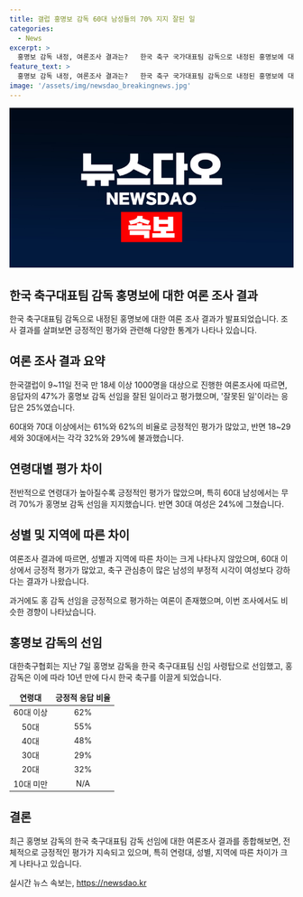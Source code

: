 ```yaml
---
title: 갤럽 홍명보 감독 60대 남성들의 70% 지지 잘된 일
categories:
  - News
excerpt: >
  홍명보 감독 내정, 여론조사 결과는?   한국 축구 국가대표팀 감독으로 내정된 홍명보에 대한 여론조사 결과가 나왔다. 최근 한국갤럽이 실시한 조사에 따르면 47%의 응답자가 홍 감독의 선임을 긍정적으로 평가했으며, 특히 60대 이상과 남성에서 긍정적 의견이 많았다. 그러나 30대와 여성들 사이에서는 부정적 의견이 뚜렷했으며, 이에 대한 분석과 과거 여론 조사 결과도 함께 다루었다. 지난 10년 만에 다시 축구 대표팀을 이끌게 된 홍 감독의 도전이 예상되고 있다. (단어 수: 114)
feature_text: >
  홍명보 감독 내정, 여론조사 결과는?   한국 축구 국가대표팀 감독으로 내정된 홍명보에 대한 여론조사 결과가 나왔다. 최근 한국갤럽이 실시한 조사에 따르면 47%의 응답자가 홍 감독의 선임을 긍정적으로 평가했으며, 특히 60대 이상과 남성에서 긍정적 의견이 많았다. 그러나 30대와 여성들 사이에서는 부정적 의견이 뚜렷했으며, 이에 대한 분석과 과거 여론 조사 결과도 함께 다루었다. 지난 10년 만에 다시 축구 대표팀을 이끌게 된 홍 감독의 도전이 예상되고 있다. (단어 수: 114)
image: '/assets/img/newsdao_breakingnews.jpg'
---
```


<p><img src="/assets/img/newsdao_breakingnews.jpg" alt="implanttips 속보" /></p>

<h2 data-ke-size="size26">한국 축구대표팀 감독 홍명보에 대한 여론 조사 결과</h2>

<p data-ke-size="size16">한국 축구대표팀 감독으로 내정된 홍명보에 대한 여론 조사 결과가 발표되었습니다. 조사 결과를 살펴보면 긍정적인 평가와 관련해 다양한 통계가 나타나 있습니다.</p>

<h2 data-ke-size="size24">여론 조사 결과 요약</h2>

<p data-ke-size="size16">한국갤럽이 9~11일 전국 만 18세 이상 1000명을 대상으로 진행한 여론조사에 따르면, 응답자의 47%가 홍명보 감독 선임을 잘된 일이라고 평가했으며, '잘못된 일'이라는 응답은 25%였습니다.</p>

<p data-ke-size="size16">60대와 70대 이상에서는 61%와 62%의 비율로 긍정적인 평가가 많았고, 반면 18~29세와 30대에서는 각각 32%와 29%에 불과했습니다.</p>

<h2 data-ke-size="size24">연령대별 평가 차이</h2>

<p data-ke-size="size16">전반적으로 연령대가 높아질수록 긍정적인 평가가 많았으며, 특히 60대 남성에서는 무려 70%가 홍명보 감독 선임을 지지했습니다. 반면 30대 여성은 24%에 그쳤습니다.</p>

<h2 data-ke-size="size24">성별 및 지역에 따른 차이</h2>

<p data-ke-size="size16">여론조사 결과에 따르면, 성별과 지역에 따른 차이는 크게 나타나지 않았으며, 60대 이상에서 긍정적 평가가 많았고, 축구 관심층이 많은 남성의 부정적 시각이 여성보다 강하다는 결과가 나왔습니다.</p>

<p data-ke-size="size16">과거에도 홍 감독 선임을 긍정적으로 평가하는 여론이 존재했으며, 이번 조사에서도 비슷한 경향이 나타났습니다.</p>

<h2 data-ke-size="size24">홍명보 감독의 선임</h2>

<p data-ke-size="size16">대한축구협회는 지난 7일 홍명보 감독을 한국 축구대표팀 신임 사령탑으로 선임했고, 홍 감독은 이에 따라 10년 만에 다시 한국 축구를 이끌게 되었습니다.</p>

<table>
<thead>
<tr>
<td style="text-align: center; height: 17px;"><b>연령대</b></td>
<td style="text-align: center; height: 17px;"><b>긍정적 응답 비율</b></td>
</tr>
</thead>
<tbody>
<tr>
<td style="text-align: center; height: 18px;">60대 이상</td>
<td style="text-align: center; height: 18px;">62%</td>
</tr>
<tr>
<td style="text-align: center; height: 18px;">50대</td>
<td style="text-align: center; height: 18px;">55%</td>
</tr>
<tr>
<td style="text-align: center; height: 18px;">40대</td>
<td style="text-align: center; height: 18px;">48%</td>
</tr>
<tr>
<td style="text-align: center; height: 18px;">30대</td>
<td style="text-align: center; height: 18px;">29%</td>
</tr>
<tr>
<td style="text-align: center; height: 18px;">20대</td>
<td style="text-align: center; height: 18px;">32%</td>
</tr>
<tr>
<td style="text-align: center; height: 18px;">10대 미만</td>
<td style="text-align: center; height: 18px;">N/A</td>
</tr>
</tbody>
</table>

<h2 data-ke-size="size24">결론</h2>

<p data-ke-size="size16">최근 홍명보 감독의 한국 축구대표팀 감독 선임에 대한 여론조사 결과를 종합해보면, 전체적으로 긍정적인 평가가 지속되고 있으며, 특히 연령대, 성별, 지역에 따른 차이가 크게 나타나고 있습니다.</p>
실시간 뉴스 속보는, <a href="https://newsdao.kr" rel="dofollow">https://newsdao.kr</a>


